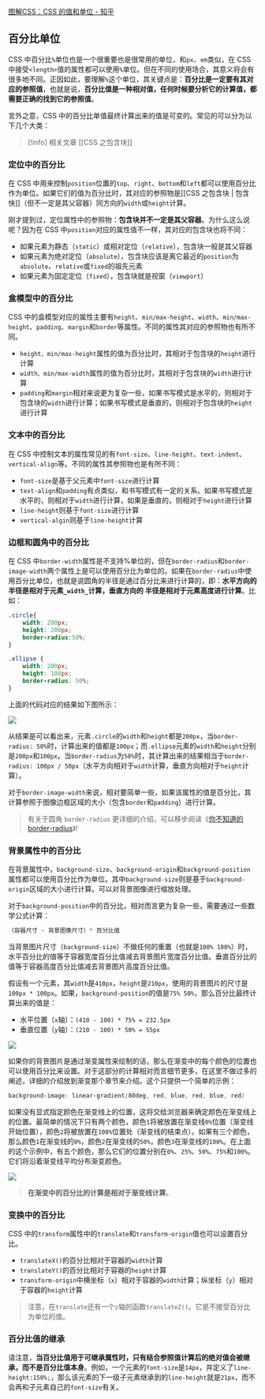 
[图解CSS：CSS 的值和单位 - 知乎](https://zhuanlan.zhihu.com/p/678388670)
## 百分比单位

CSS 中百分比`%`单位也是一个很重要也是很常用的单位，和`px`、`em`类似，在 CSS 中接受`<length>`值的属性都可以使用`%`单位。但在不同的使用场合，其意义将会有很多地不同。正因如此，要理解`%`这个单位，其关键点是：**百分比是一定要有其对应的参照值**，也就是说，**百分比值是一种相对值，任何时候要分析它的计算值，都需要正确的找到它的参照值**。

言外之意，CSS 中的百分比单值最终计算出来的值是可变的。常见的可以分为以下几个大类：
> [!info] 相关文章
> [[CSS 之包含块]]
> 

### **定位中的百分比**

在 CSS 中用来控制`position`位置的`top`、`right`、`bottom`和`left`都可以使用百分比作为单位。如果它们的值为百分比时，其对应的参照物是[[CSS 之包含块 | 包含快]]（但不一定是其父容器）同方向的`width`或`height`计算。

刚才提到过，定位属性中的参照物：**包含块并不一定是其父容器**。为什么这么说呢？因为在 CSS 中`position`对应的属性值不一样，其对应的包含块也将不同：

- 如果元素为静态（`static`）或相对定位（`relative`），包含块一般是其父容器
- 如果元素为绝对定位（`absolute`），包含块应该是离它最近的`position`为`absolute`、`relative`或`fixed`的祖先元素
- 如果元素为固定定位（`fixed`），包含块就是视窗（`viewport`）

### **盒模型中的百分比**

CSS 中的盒模型对应的属性主要有`height`、`min/max-height`、`width`、`min/max-height`、`padding`、`margin`和`border`等属性。不同的属性其对应的参照物也有所不同。

- `height、min/max-height`属性的值为百分比时，其相对于包含块的`height`进行计算
- `width、min/max-width`属性的值为百分比时，其相对于包含块的`width`进行计算
- `padding`和`margin`相对来说更为复杂一些，如果书写模式是水平的，则相对于包含块的`width`进行计算；如果书写模式是垂直的，则相对于包含块的`height`进行计算

### **文本中的百分比**

在 CSS 中控制文本的属性常见的有`font-size`、`line-height`、`text-indent`、`vertical-align`等。不同的属性其参照物也是有所不同：

- `font-size`是基于父元素中`font-size`进行计算
- `text-align`和`padding`有点类似，和书写模式有一定的关系。如果书写模式是水平的，则相对于`width`进行计算，如果是垂直的，则相对于`height`进行计算
- `line-height`则基于`font-size`进行计算
- `vertical-algin`则基于`line-height`计算

### **边框和圆角中的百分比**

在 CSS 中`border-width`属性是不支持%单位的，但在`border-radius`和`border-image-width`两个属性上是可以使用百分比为单位的。如果在`border-radius`中使用百分比单位，也就是说圆角的半径是通过百分比来进行计算的，即：**水平方向的半径是相对于元素`_width_`计算，垂直方向的 半径是相对于元素高度进行计算**。比如：

```css
.circle{
    width: 200px;
    height: 200px;
    border-radius:50%;
}

.ellipse {
    width: 200px;
    height: 100px;
    border-radius: 50%;
}
```

上面的代码对应的结果如下图所示：

  

![](https://pic4.zhimg.com/v2-b8fc3c20fc02ac7bdd8c3ab8bd236f73_r.jpg)

  

从结果是可以看出来，元素`.circle`的`width`和`height`都是`200px`，当`border-radius: 50%`时，计算出来的值都是`100px`；而`.ellipse`元素的`width`和`height`分别是`200px`和`100px`，当`border-radius`为`50%`时，其计算出来的结果相当于`border-radius: 100px / 50px`（水平方向相对于`width`计算，垂直方向相对于`height`计算）。

对于`border-image-width`来说，相对要简单一些，如果该属性的值是百分比，其计算参照于图像边框区域的大小（包含`border`和`padding`）进行计算。

> 有关于圆角 `border-radius` 更详细的介绍，可以移步阅读《[你不知道的 border-radius](https://juejin.cn/book/7199571709102391328/section/7199845563389444099)》!

### **背景属性中的百分比**

在背景属性中，`background-size`、`background-origin`和`background-position`属性都可以使用百分比作为单位。其中`background-size`则是基于`background-origin`区域的大小进行计算。可以对背景图像进行缩放处理。

对于`background-position`中的百分比，相对而言更为复杂一些，需要通过一些数学公式计算：

```css
（容器尺寸 - 背景图像尺寸）* 百分比值
```

当背景图片尺寸（`background-size`）不做任何的重置（也就是`100% 100%`）时，水平百分比的值等于容器宽度百分比值减去背景图片宽度百分比值。垂直百分比的值等于容器高度百分比值减去背景图片高度百分比值。

假设有一个元素，其`width`是`410px`，`height`是`210px`，使用的背景图片的尺寸是`100px * 100px`。如果，`background-position`的值是`75% 50%`，那么百分比最终计算出来的值是：

- 水平位置（`x`轴）：`(410 - 100) * 75% = 232.5px`
- 垂直位置（`y`轴）：`(210 - 100) * 50% = 55px`

  

![](https://pic1.zhimg.com/v2-68f5963c02d1090b6e48a0bef219453c_r.jpg)

  

如果你的背景图片是通过渐变属性来绘制的话，那么在渐变中的每个颜色的位置也可以使用百分比来设置。对于这部分的计算相对而言细节更多，在这里不做过多的阐述，详细的介绍放到渐变那个章节来介绍。这个只提供一个简单的示例：

```css
background-image: linear-gradient(80deg, red, blue, red, blue, red)
```

如果没有显式指定颜色在渐变线上的位置，这将交给浏览器来确定颜色在渐变线上的位置。最简单的情况下只有两个颜色，颜色`1`将被放置在渐变线`0%`位置（渐变线开始位置），颜色`2`将被放置在`100%`位置处（渐变线的结束点）。如果有三个颜色，那么颜色`1`在渐变线的`0%`，颜色`2`在渐变线的`50%`，颜色`3`在渐变线的`100%`。在上面的这个示例中，有五个颜色，那么它们的位置分别在`0%`、`25%`、`50%`、`75%`和`100%`。它们将沿着渐变线平均分布渐变颜色。

  

![](https://pic1.zhimg.com/v2-47079ad6414be068645716e28e81f49c_r.jpg)

  

> **在渐变中的百分比的计算是相对于渐变线计算**。

### **变换中的百分比**

CSS 中的`transform`属性中的`translate`和`transform-origin`值也可以设置百分比。

- `translateX()`的百分比相对于容器的`width`计算
- `translateY()`的百分比相对于容器的`height`计算
- `transform-origin`中横坐标（`x`）相对于容器的`width`计算；纵坐标（`y`）相对于容器的`height`计算

> 注意，在`translate`还有一个`z`轴的函数`translateZ()`。它是不接受百分比为单位的值。

### **百分比值的继承**

请注意，**当百分比值用于可继承属性时，只有结合参照值计算后的绝对值会被继承，而不是百分比值本身**。例如，一个元素的`font-size`是`14px`，并定义了`line-height:150%;`，那么该元素的下一级子元素继承到的`line-height`就是`21px`，而不会再和子元素自己的`font-size`有关。